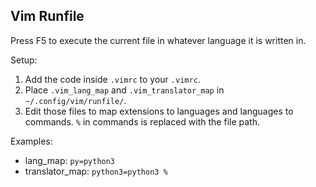 Vim Runfile
-----------

Press F5 to execute the current file in whatever language it is written in.

Setup:
1. Add the code inside `.vimrc` to your `.vimrc`.
2. Place `.vim_lang_map` and `.vim_translator_map` in `~/.config/vim/runfile/`.
3. Edit those files to map extensions to languages and languages to commands. `%` in commands is replaced with the file path.

Examples:
- lang_map: `py=python3`
- translator_map: `python3=python3 %`
